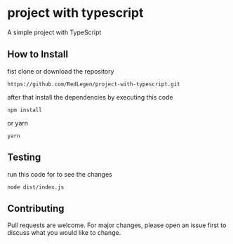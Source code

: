 # project with typescript

A simple project with TypeScript

## How to Install

fist clone or download the repository

```git
https://github.com/RedLegen/project-with-typescript.git
```

after that install the dependencies by executing this code

```npm
npm install
```

or yarn

```yarn
yarn 
```

## Testing
run this code for to see the changes
```node
node dist/index.js
```
## Contributing
Pull requests are welcome. For major changes, please open an issue first to discuss what you would like to change.

